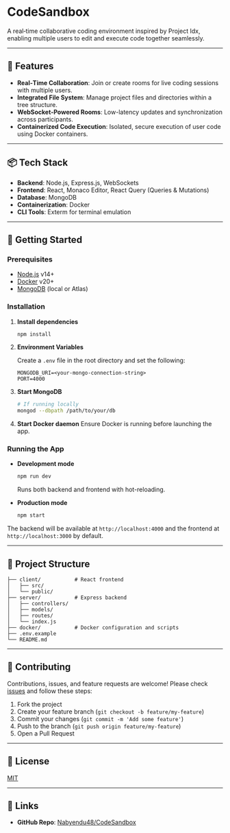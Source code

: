 


# CodeSandbox

A real‑time collaborative coding environment inspired by Project Idx, enabling multiple users to edit and execute code together seamlessly.

---

## 🧩 Features

* **Real‑Time Collaboration**: Join or create rooms for live coding sessions with multiple users.
* **Integrated File System**: Manage project files and directories within a tree structure.
* **WebSocket‑Powered Rooms**: Low-latency updates and synchronization across participants.
* **Containerized Code Execution**: Isolated, secure execution of user code using Docker containers.

---

## 📦 Tech Stack

* **Backend**: Node.js, Express.js, WebSockets
* **Frontend**: React, Monaco Editor, React Query (Queries & Mutations)
* **Database**: MongoDB
* **Containerization**: Docker
* **CLI Tools**: Exterm for terminal emulation

---

## 🚀 Getting Started

### Prerequisites

* [Node.js](https://nodejs.org/) v14+
* [Docker](https://www.docker.com/) v20+
* [MongoDB](https://www.mongodb.com/) (local or Atlas)

### Installation

1. **Install dependencies**

   ```bash
   npm install
   ```

2. **Environment Variables**

   Create a `.env` file in the root directory and set the following:

   ```env
   MONGODB_URI=<your-mongo-connection-string>
   PORT=4000
   ```

3. **Start MongoDB**

   ```bash
   # If running locally
   mongod --dbpath /path/to/your/db
   ```

4. **Start Docker daemon**
   Ensure Docker is running before launching the app.

### Running the App

* **Development mode**

  ```bash
  npm run dev
  ```

  Runs both backend and frontend with hot-reloading.

* **Production mode**

  ```bash
  npm start
  ```

The backend will be available at `http://localhost:4000` and the frontend at `http://localhost:3000` by default.

---

## 📂 Project Structure

```
├── client/           # React frontend
│   ├── src/
│   └── public/
├── server/           # Express backend
│   ├── controllers/
│   ├── models/
│   ├── routes/
│   └── index.js
├── docker/           # Docker configuration and scripts
├── .env.example
└── README.md
```

---

## 🤝 Contributing

Contributions, issues, and feature requests are welcome! Please check [issues](https://github.com/Nabyendu48/CodeSandbox/issues) and follow these steps:

1. Fork the project
2. Create your feature branch (`git checkout -b feature/my-feature`)
3. Commit your changes (`git commit -m 'Add some feature'`)
4. Push to the branch (`git push origin feature/my-feature`)
5. Open a Pull Request

---

## 📄 License

[MIT](https://opensource.org/licenses/MIT)

---

## 🔗 Links

* **GitHub Repo**: [Nabyendu48/CodeSandbox](https://github.com/Nabyendu48/CodeSandbox)
